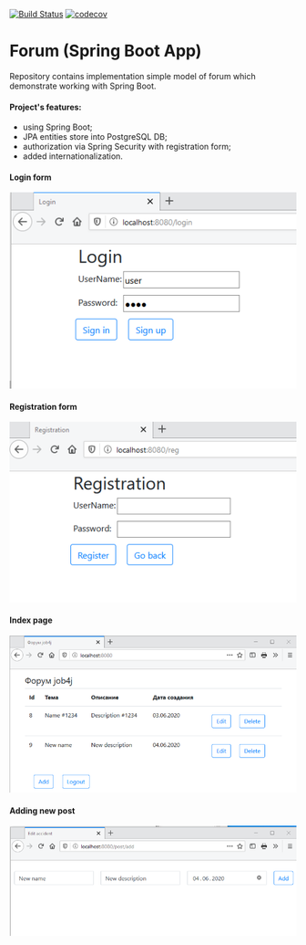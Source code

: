 [![Build Status](https://travis-ci.org/hedg-r52/job4_forum.svg?branch=master)](https://travis-ci.org/hedg-r52/job4_forum) [![codecov](https://codecov.io/gh/hedg-r52/job4j_forum/branch/master/graph/badge.svg)](https://codecov.io/gh/hedg-r52/job4j_forum)


# Forum (Spring Boot App)

Repository contains implementation simple model of forum which demonstrate working with Spring Boot. 
                         
#### Project's features:
- using Spring Boot;
- JPA entities store into PostgreSQL DB;
- authorization via Spring Security with registration form;
- added internationalization.

#### Login form

![](images/login.png)

#### Registration form

![](images/reg.png)

#### Index page

![](./images/index.png)

#### Adding new post

![](./images/add.png)

